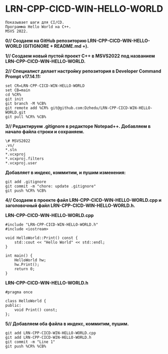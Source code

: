 # LRN-CPP-CICD-WIN-HELLO-WORLD
```
Показывает шаги для CI/CD.  
Программа Hello World на C++.   
MSVS 2022.
```

**0// Создаем на GitHub репозиторию LRN-CPP-CICD-WIN-HELLO-WORLD (GITIGNORE + README.md +).**  
  
**1// Создаем новый пустой проект С++ в MSVS2022 под названием LRN-CPP-CICD-WIN-HELLO-WORLD.**  
  
**2// Специалист делает настройку репозитория в Developer Command Prompt v17.14.11:**  
```
set CR=LRN-CPP-CICD-WIN-HELLO-WORLD  
set CB=main  
cd %CR%  
git init  
git branch -M %CB%  
git remote add %CR% git@github.com:Dzhedu/LRN-CPP-CICD-WIN-HELLO-WORLD.git  
git pull %CR% %CB%
```
  
**3// Редактируем .gitignore в редакторе Notepad++. Добавляем в начало файла строки и сохраняем.**  
```
\# MSVS2022  
.vs/  
*.sln  
*.vcxproj  
*.vcxproj.filters  
*.vcxproj.user
```
**Добавляет в индекс, коммитим, и пушим изменения:**
```
git add .gitignore  
git commit -m "chore: update .gitignore"  
git push %CR% %CB%
```
  
**4// Создаем в проекте файл LRN-CPP-CICD-WIN-HELLO-WORLD.cpp и заголовочный файл LRN-CPP-CICD-WIN-HELLO-WORLD.h.**  

**LRN-CPP-CICD-WIN-HELLO-WORLD.cpp**  
```
#include "LRN-CPP-CICD-WIN-HELLO-WORLD.h"
#include <iostream>

void HelloWorld::Print() const {
    std::cout << "Hello World" << std::endl;
}

int main() {
    HelloWorld hw;
    hw.Print();
    return 0;
}  
```
**LRN-CPP-CICD-WIN-HELLO-WORLD.h**  
```
#pragma once

class HelloWorld {
public:
    void Print() const;
};
```

**5// Добавляем оба файла в индекс, коммитим, пушим.**  
```
git add LRN-CPP-CICD-WIN-HELLO-WORLD.cpp
git add LRN-CPP-CICD-WIN-HELLO-WORLD.h
git commit -m "Line 1"
git push %CR% %CB%
```
  



